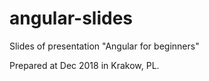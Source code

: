 # angular-slides
Slides of presentation "Angular for beginners"

Prepared at Dec 2018 in Krakow, PL.

